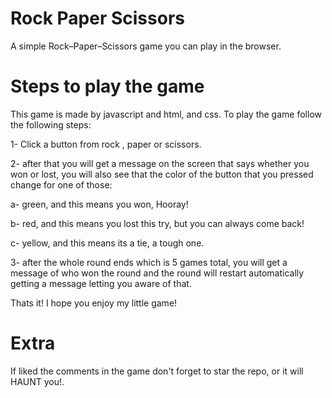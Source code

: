 # Rock Paper Scissors

A simple Rock–Paper–Scissors game you can play in the browser.

# Steps to play the game
This game is made by javascript and html, and css.
To play the game follow the following steps:

1- Click a button from rock , paper or scissors.

2- after that you will get a message on the screen that says whether you won or lost, you will also see that the color of the button that you pressed change for one of those:

a- green, and this means you won, Hooray!

b- red, and this means you lost this try, but you can always come back!

c- yellow, and this means its a tie, a tough one.

3- after the whole round ends which is 5 games total, you will get a message of who won the round and the round will restart automatically getting a message letting you aware of that.

Thats it! I hope you enjoy my little game!

# Extra
If liked the comments in the game don't forget to star the repo, or it will HAUNT you!.
